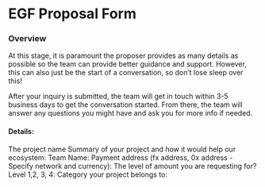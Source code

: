 # EGF Proposal Form

### Overview

At this stage, it is paramount the proposer provides as many details as possible so the team can provide better guidance and support. However, this can also just be the start of a conversation, so don’t lose sleep over this!

After your inquiry is submitted, the team will get in touch within 3-5 business days to get the conversation started. From there, the team will answer any questions you might have and ask you for more info if needed.

#### Details:&#x20;

The project name Summary of your project and how it would help our ecosystem: Team Name: Payment address (fx address, 0x address - Specify network and currency): The level of amount you are requesting for? Level 1,2, 3, 4: Category your project belongs to:

